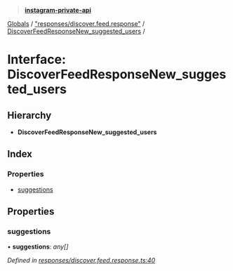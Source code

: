 > **[instagram-private-api](../README.md)**

[Globals](../README.md) / ["responses/discover.feed.response"](../modules/_responses_discover_feed_response_.md) / [DiscoverFeedResponseNew_suggested_users](_responses_discover_feed_response_.discoverfeedresponsenew_suggested_users.md) /

# Interface: DiscoverFeedResponseNew_suggested_users

## Hierarchy

- **DiscoverFeedResponseNew_suggested_users**

## Index

### Properties

- [suggestions](_responses_discover_feed_response_.discoverfeedresponsenew_suggested_users.md#suggestions)

## Properties

### suggestions

• **suggestions**: _any[]_

_Defined in [responses/discover.feed.response.ts:40](https://github.com/realinstadude/instagram-private-api/blob/4ae8fec/src/responses/discover.feed.response.ts#L40)_
